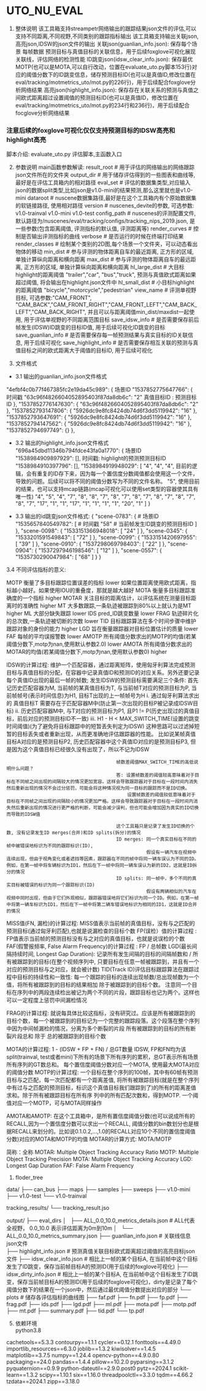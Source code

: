 # UTO_NU_EVAL

1. 整体说明
该工具箱支持streampetr网络输出的跟踪结果json文件的评估,可以支持不同距离,不同视野,不同类别的跟踪指标输出
该工具箱支持输出关联json,高亮json,IDSW的json文件的输出
关联json(guanlian_info.json): 保存每个场景  每帧数据  预测目标与真值目标的关联信息，用于后续foxglove可视化展现关联线，评估网络的检测性能
ID跳变json(idsw_clear_info.json): 保存最优MOTP(也可以是MOTA,可以自行改动，位置在evaluate_uto.py脚本153行)对应的阈值分数下的ID跳变信息，储存预测目标ID(也可以是真值ID,修改位置在eval/tracking/motmetrics_uto/mot.py的226行)，用于后续配合foxglove分析网络结果
高亮json(highlight_info.json): 保存存在关联关系的预测与真值之间欧式距离超过设置阈值的预测目标ID(也可以是真值ID，修改位置在eval/tracking/motmetrics_uto/mot.py的234行和236行)，用于后续配合focglove分析网络结果
###  注意后续的foxglove可视化仅仅支持预测目标的IDSW高亮和highlight高亮 ###

脚本介绍: evaluate_uto.py   评估脚本,主函数入口

2. 参数说明
main函数参数解读:
result_root         # 用于评估的网络输出的网络跟踪json文件所在的文件夹
output_dir          # 用于储存评估得到的一些图表和曲线等,最好是在评估工具箱内的相对路径
eval_set            # 评估的数据集类型,对应输入json的数据split类型,比如json是v1.0-mini的结果预测,那么这里就也是v1.0-mini
dataroot            # nuscene数据集路径,最好是在这个工具箱内有个原始数据集的软链接路径, 使用相对路径
version             # nuscenes_devite的参数, 可选参数: v1.0-trainval v1.0-mini  v1.0-test
config_path         # nuscenes的评测配置文件, 默认路径为/nuscenes/eval/tracking/configs/tracking_nips_2019.json, 是一些参数(包含距离阈值, 评测指标的默认值, 评测距离等)
render_curves       # 控制是否输出评测指标的曲线
verbose             # 是否运行的时候在终端打印结果
render_classes      # 绘制某个类别的2D图,每个场景一个文件夹，可以动态看出物体的移动
min_dist            # 参与评测的物体距离自车的最近距离, 正方形的区域, 单独计算纵向距离和横向距离
max_dist            # 参与评测的物体距离自车的最远距离, 正方形的区域, 单独计算纵向距离和横向距离
hl_large_dist       # 大目标highlight的距离阈值 "trailer","car", "bus","truck", 预测与真值欧式距离如果超过阈值, 将会输出在highlight.json文件中
hl_small_dist       # 小目标highlight的距离阈值 "bicycle","motorcycle","pedestrian"
view_name           # 评测单视野目标, 可选参数:"CAM_FRONT", "CAM_BACK","CAM_FRONT_RIGHT","CAM_FRONT_LEFT","CAM_BACK_LEFT","CAM_BACK_RIGHT", 并且可以与距离阈值min_dist/maxdist一起使用, 用于评估单视野的不同距离范围目标
save_idsw_info      # 是否需要保存前后帧发生(IDSW)ID跳变的目标ID值, 用于后续可视化ID跳变的目标
save_guanlian_info  # 是否需要保存每一帧预测结果与真实目标的ID关联信息, 用于后续可视化
save_highlight_info # 是否需要保存相互关联的预测与真值目标之间的欧式距离大于阈值的目标ID, 用于后续可视化


3. 文件格式
- 3.1 输出的guanlian_info.json文件格式

"4efbf4c0b77f467385fc2e19da45c989": {                    场景ID
    "1537852775647766": {                                时间戳
        "63c96f4826604052895403f87da8db6c": "2"          真值目标ID : 预测目标ID
    },
    "1537852776147630": {
        "63c96f4826604052895403f87da8db6c": "2"
    },
    "1537852793147806": {
        "5926dc9e8fc8424db74d6f3dd5119942": "16"
    },
    "1537852793647691": {
        "5926dc9e8fc8424db74d6f3dd5119942": "16"
    },
    "1537852794147562": {
        "5926dc9e8fc8424db74d6f3dd5119942": "16"
    },
    "1537852794697749": {}
},

- 3.2 输出的highlight_info.json文件格式
    "696a45dbd11346b794fdce43fa0a1770": {  场景ID
        "1538984909897929": [],            时间戳: highlight的预测预测目标ID
        "1538984910397796": [],
        "1538984919948029": [
            "4",
            "4",
            "4",                           目前的逻辑，会有重复的ID存下来，因为每一个置信度分数阈值都会使用这一个文件，导致的问题。后续可以将不同的阈值分数写为不同的文件名称。
            "5",                           使用目前的结果，也可以支持mcap链路(mcap可视化可以使用set类型的容器使其具有唯一性)
            "4",
            "5",
            "4",
            "7",
            "8",
            "8",
            "7",
            "8",
            "7",
            "8",
            "7",
            "8",
            "7",
            "8",
            "7",
            "8",
            "7",
            "17",
            "1",
            "1",
            "17",
            "1",
            "1",
            "1",
            "1",
            "20",
            "1"
        ]
    }


- 3.3  输出的id跳变json文件格式:
  {
    "scene-0783": {             # 场景ID
        "1535657840549782": [   # 时间戳
            "58"                # 当前帧发生ID跳变的预测目标ID
        ]
    },
    "scene-0098": {
        "1533151366948018": [
            "24"
        ]
    },
    "scene-0345": {
        "1533201591549843": [
            "72"
        ]
    },
    "scene-0099": {
        "1533151420697955": [
            "39"
        ]
    },
    "scene-0910": {
        "1537298069798403": [
            "22"
        ]
    },
    "scene-0904": {
        "1537297946198546": [
            "12"
        ]
    },
    "scene-0557": {
        "1535730290047984": [
            "68"
        ]
    }
  }



3.4 不同评估指标的意义:


MOTP         衡量了多目标跟踪位置误差的指标                                           lower            如果位置距离使用欧式距离，指标越小越好。如果使用IOU的重叠度，那就是越大越好
MOTA         衡量多目标跟踪准确度的一个指标                                           higher
MOTAR        关注目标的距离估计，以评估系统在测量目标距离时的准确性                       higher
MT           大多数跟踪,一条轨迹被跟踪到80%以上就认为是MT                              higher
ML           大部分缺失跟踪                                                        lower
IDS          pred_ID跳变数量                                                      lower
FRAG         轨迹碎片化的总次数,一条轨迹被切断的次数                                   lower
TID          目标跟踪算法在多个时间步骤中维护跟踪对象的身份的能力                        higher
LGD          旨在衡量跟踪器对目标位置估计的质量                                       lower
FAF          每帧的平均误报警数                                                     lower
AMOTP        所有阈值分数求出的MOTP的均值(若某阈值分数下,motp为nan,使用默认参数2.0)      lower
AMOTA        所有阈值分数求出的MOTAR的均值(若某阈值分数下,motp为nan,使用默认参数0)       higher

IDSW的计算过程: 维护一个匹配容器，通过距离矩阵，使用匈牙利算法完成预测目标与真值目标的分配，在容器中记录真值ID和预测ID的对应关系。另外还要记录每个真值ID出现的最后一帧的帧数;
              发生IDSW的预测目标需要满足三个条件:   首先记历史匹配容器为M, 当前帧的某真值目标为T, 与当前帧T对应的预测目标为P, 当前帧帧号(表示时间信息)为H1, 目标T出现的上一帧帧号为H
                                            i.    通过匈牙利算法求出的 真值目标T  需要存在于匹配容器M中(防止第一次出现的目标P被记录成IDSW目标)
                                            ii.   历史匹配容器M中, 与T对应的预测目标为P1, 且P1 != P(历史出现过的真值目标，前后对应的预测目标ID不一致)
                                            iii.  H1 - H < MAX_SWITCH_TIME(设置的跳变时间阈值)(为了避免将目标跟踪中的短暂丢失判定为IDSW)
                                            这种思路可以过滤掉短暂的目标丢失或者重新出现，从而更准确地评估跟踪器的性能。
                                            比如说某帧真值目标A对应的是预测目标P2, 历史匹配容器中这个真值ID对应的是预测目标P3, 但是因为这个真值目标已经很久没有出现了，所以不记为IDSW

                                            帧数差阈值MAX_SWITCH_TIME的高低说明什么问题？
                                            答: 设置帧数差的阈值较高意味着对于目标在不同帧之间出现的间隔较大的情况更加宽容。这样会导致跟踪器对于目标在一段时间内消失然后重新出现的情况不会过分惩罚，可能会将这种情况视为同一目标的跟踪而不是ID切换。
                                                设置帧数差的阈值较低意味着对于目标在不同帧之间出现的间隔较小的情况更加严格。这样会导致跟踪器对于目标在一段时间内消失然后重新出现的情况进行更严格的判断，可能会减少误判，但也可能会增加因为真实的ID切换而导致的IDSW值

                                            这个工具箱只是记录了发生ID切换的个数, 没有记录发生ID merges(合并)和ID splits(拆分)的情况
                                            ID merges: 同一个真实目标在不同的帧中被错误地标识为不同的跟踪标识(ID),
                                                       假设有一辆汽车在视频中连续出现，但由于视角变化或者遮挡等因素，跟踪器在不同的帧中将同一辆车误认为不同的ID。例如，在第一帧中将车辆标识为ID1，然后在下一帧中将同一辆车误认为新的ID2，这就是ID拆分的情况
                                            ID splits: 同一帧中，多个不同的真实目标被错误的标识为同一个跟踪标识(ID)
                                                       假设有两辆相似的汽车在视频中同时出现，但由于它们外观相似，跟踪器错误地将它们标识为同一个ID。例如，在第一帧中将第一辆车标识为ID1，然后在下一帧中将第二辆车错误地标识为相同的ID1，这就是ID合并的情况


MISS值(FN, 漏检)的计算过程: MISS值表示当前帧的真值目标，没有与之匹配的预测目标(通过匈牙利匹配),也就是说漏检查的目标个数
FP(误检）值的计算过程  : FP值表示当前帧的预测目标没有与之对应的真值目标，也就是说误检的个数
FAF(假警报频率, False Alarm Frequency)的计算过程   : FP / 总帧数
LGD(最长间隔持续时间, Longest Gap Duration): 记录所有发生间隔的目标的间隔帧数和 / 所有被跟踪到的目标(在整个视频序列中, 只要目标在任意一帧被跟踪到，并且有一个对应的预测目标与之对应，就会被计数)
TID(Track ID)评估目标跟踪算法在跟踪过程中目标的持续性和一致性: 每一个跟踪的目标的连续出现帧数/总出现帧数为一个值，将所有被跟踪到的目标的结果相加  除于被跟踪到的目标个数。 
                                                       注意同一个目标在序列中的两段连续检出被记为两个不同的片段，跟踪目标也记为两个。这样也可以一定程度上惩罚中间漏检情况

FRAG的计算过程:  就说每具体比较这指标，没有研究过。应该是所有被跟踪到的目标个数，每一个被跟踪到的目标记为一个完整的跟踪段落。这个段落在整个序列中因为中间帧漏检的情况，分离为多个断裂的片段
                所有被跟踪到的目标的所有断裂片段总和 除于 总的被跟踪到的目标个数  

MOTA的计算过程:  1 - (IDSW + FP + FN) / 总GT数量   IDSW, FP和FN均为该split(trainval, test或者mini)下所有的场景下所有序列的累积，总GT表示所有场景所有序列的GT数总和。  每个置信度阈值分数对应一个MOTA, 使用最大MOTA对应的阈值分数
MOTP的计算过程:  一个目标在整个序列的100帧，其中有60帧有预测目标与之匹配，每一次匹配都有一个距离差值, 将所有被跟踪目标(就是在整个序列中有过与之匹配的预测目标，标识这个真值目标我们跟踪到了)的所有的距离差值求和。除于所有被跟踪目标在所有序
               列中的所有匹配次数和，得到MOTP.      一个阈值对应一个MOTP，可与MOTA同样操作

AMOTA和AMOTP:  在这个工具箱中，是所有置信度阈值分数(也可以说成所有的RECALL,因为一个置信度分数可以求出一个RECALL, 阈值分数的bin数划分也是根据RECALL来划分的。比如说0.1.0.2,...,1.0的RECALL对应10个不同的置信度阈值分数)对应的MOTA和MOTP的均值
MOTAR的计算方式: MOTA/MOTP


简称：全称
MOTAR: Multiple Object Tracking Accuracy Ratio
MOTP: Multiple Object Tracking Precision
MOTA: Multiple Object Tracking Accuracy
LGD: Longest Gap Duration
FAF: False Alarm Frequency






1. floder_tree

data/
├── can_bus
├── maps
├── samples
├── sweeps
├── v1.0-mini
├── v1.0-test
└── v1.0-trainval

tracking_results/
└── tracking_result.jso

output/
├── eval_dirs
│   ├── ALL_0.0_10.0_metrics_details.json           # ALL代表全视野， 0.0_10.0 表示评估距离为0m到10m
│   └── ALL_0.0_10.0_metrics_summary.json
├── guanlian_info.json                              # 关联线信息json文件                   
├── highlight_info.json                             # 预测真值关联目标欧式距离超过阈值的高亮目标json文件
├── idsw_clear_info.json                            # 相比上一帧的某个目标A, 在当前帧中这个目标发生了ID跳变，保存当前帧目标A的预测ID(用于后续的foxglove可视化)
├── idsw_dirty_info.json                            # 相比上一帧的某个目标A, 在当前帧中这个目标发生了ID跳变，保存当前帧目标A的预测ID(用于后续的foxglove可视化)，dirty是记录了每个阈值分数下的结果在一个json中，然后通过最优阈值分数提出对应的部分
└── plots                                           # 储存各评估指标的曲线图
    ├── faf.pdf
    ├── fn.pdf
    ├── fp.pdf
    ├── frag.pdf
    ├── ids.pdf
    ├── lgd.pdf
    ├── ml.pdf
    ├── mota.pdf
    ├── motp.pdf
    ├── mt.pdf
    ├── summary.pdf
    ├── tid.pdf
    └── tp.pdf

5. 依赖环境   
   python3.8

cachetools==5.3.3
contourpy==1.1.1
cycler==0.12.1
fonttools==4.49.0
importlib_resources==6.3.0
joblib==1.3.2
kiwisolver==1.4.5
matplotlib==3.7.5
numpy==1.24.4
opencv-python==4.9.0.80
packaging==24.0
pandas==1.4.4
pillow==10.2.0
pyparsing==3.1.2
pyquaternion==0.9.9
python-dateutil==2.9.0.post0
pytz==2024.1
scikit-learn==1.3.2
scipy==1.10.1
six==1.16.0
threadpoolctl==3.3.0
tqdm==4.66.2
tzdata==2024.1
zipp==3.18.0